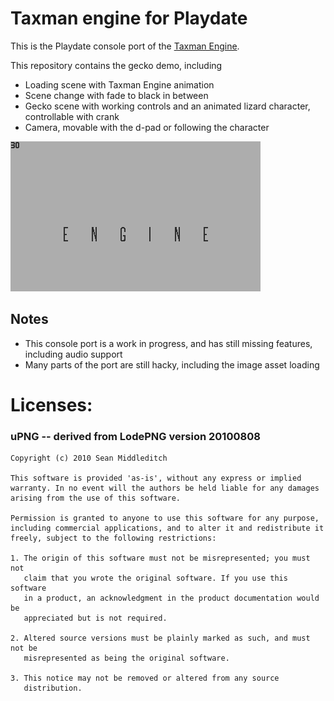 # Taxman engine for Playdate

This is the Playdate console port of the [Taxman Engine](https://github.com/mcdevon/taxman-engine).

This repository contains the gecko demo, including

- Loading scene with Taxman Engine animation
- Scene change with fade to black in between
- Gecko scene with working controls and an animated lizard character, controllable with crank
- Camera, movable with the d-pad or following the character

![Gecko animation](demo-1.gif)

## Notes

- This console port is a work in progress, and has still missing features, including audio support
- Many parts of the port are still hacky, including the image asset loading

# Licenses:

### uPNG -- derived from LodePNG version 20100808

```Copyright (c) 2005-2010 Lode Vandevenne
Copyright (c) 2010 Sean Middleditch

This software is provided 'as-is', without any express or implied
warranty. In no event will the authors be held liable for any damages
arising from the use of this software.

Permission is granted to anyone to use this software for any purpose,
including commercial applications, and to alter it and redistribute it
freely, subject to the following restrictions:

1. The origin of this software must not be misrepresented; you must not
   claim that you wrote the original software. If you use this software
   in a product, an acknowledgment in the product documentation would be
   appreciated but is not required.

2. Altered source versions must be plainly marked as such, and must not be
   misrepresented as being the original software.

3. This notice may not be removed or altered from any source
   distribution.
```